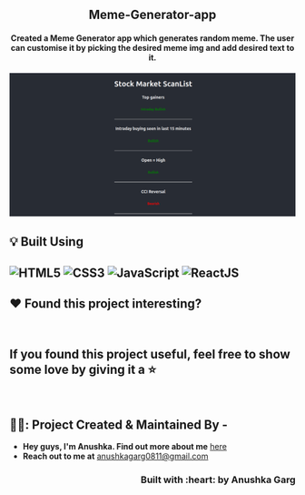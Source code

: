<h2 align="center">Meme-Generator-app</h2>
<h4 align="center"> Created a Meme Generator app which generates random meme. The user can customise it by picking the desired meme img and add desired text to it.</h4>
<p align = "center">
<img src="https://github.com/anushkagarg5653/stock-market-scans-app-FrontEnd/blob/main/stock-app/src/img.png" /></p>


</p>

## :bulb: Built Using
<img alt="HTML5" src="https://img.shields.io/badge/react-%2320232a.svg?style=for-the-badge&logo=react&logoColor=%2361DAFB)"/> <img alt="CSS3" src="https://img.shields.io/badge/css3-%231572B6.svg?&style=for-the-badge&logo=css3&logoColor=white"/> <img alt="JavaScript" src="https://img.shields.io/badge/express.js-%23404d59.svg?style=for-the-badge&logo=express&logoColor=%2361DAFB"/>
<img alt="ReactJS" src="https://img.shields.io/badge/react-%2320232a.svg?style=for-the-badge&logo=react&logoColor=%2361DAFB)"/>
---

## :heart: Found this project interesting?

<br>

## If you found this project useful, feel free to show some love by giving it a :star:
<br>
<!-- CONTACT -->

## 🧚‍♀️: Project Created & Maintained By -

- **Hey guys, I'm Anushka. Find out more about me** [ here](https://www.linkedin.com/in/anushkagarg08)
- **Reach out to me at** [anushkagarg0811@gmail.com](anushkagarg0811@gmail.com)

<h3 align="right">Built with :heart: by Anushka Garg</h3>
